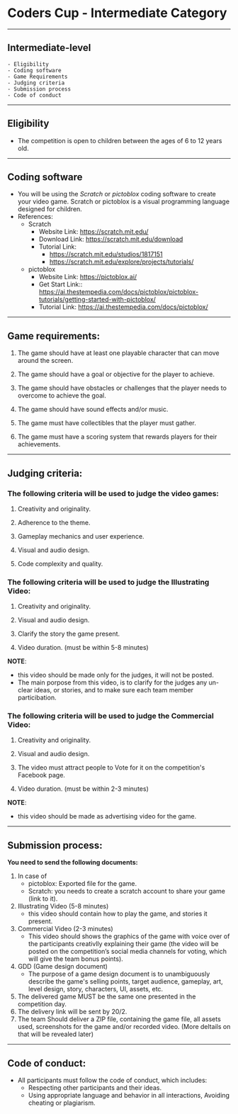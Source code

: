 # Coders Cup - Intermediate Category
---
## Intermediate-level
    - Eligibility
    - Coding software
    - Game Requirements
    - Judging criteria
    - Submission process
    - Code of conduct
---
## Eligibility 
- The competition is open to children between the ages of 6 to 12 years old.
---
## Coding software 
- You will be using the *Scratch* or *pictoblox* coding software to create your video game. Scratch or pictoblox is a visual programming language designed for children.
- References:
    - Scratch
        - Website Link: https://scratch.mit.edu/
        - Download Link: https://scratch.mit.edu/download
        - Tutorial Link: 
            - https://scratch.mit.edu/studios/1817151
            - https://scratch.mit.edu/explore/projects/tutorials/
    - pictoblox
        - Website Link: https://pictoblox.ai/
        - Get Start Link:: https://ai.thestempedia.com/docs/pictoblox/pictoblox-tutorials/getting-started-with-pictoblox/
        - Tutorial Link: https://ai.thestempedia.com/docs/pictoblox/
---
## Game requirements:
  1. The game should have at least one playable character that can move around the screen.

  2. The game should have a goal or objective for the player to achieve.

  3. The game should have obstacles or challenges that the player needs to overcome to achieve the goal.

  4. The game should have sound effects and/or music.

  5. The game must have collectibles that the player must gather.

  6. The game must have a scoring system that rewards players for their achievements.
---
## Judging criteria:

### The following criteria will be used to judge the video games:
    
 1. Creativity and originality.

 2. Adherence to the theme.

 3. Gameplay mechanics and user experience.

 4. Visual and audio design.
 
 5. Code complexity and quality.

### The following criteria will be used to judge the Illustrating Video:

 1. Creativity and originality.

 2. Visual and audio design.

 3. Clarify the story the game present.

 4. Video duration. (must be within 5-8 minutes)

**NOTE**:
- this video should be made only for the judges, it will not be posted.
- The main porpose from this video, is to clarify for the judges any un-clear ideas, or stories, and to make sure each team member particibation.

### The following criteria will be used to judge the Commercial Video:

 1. Creativity and originality.

 2. Visual and audio design.

 3. The video must attract people to Vote for it on the competition's Facebook page.

 4. Video duration. (must be within 2-3 minutes)

**NOTE**:
- this video should be made as advertising video for the game.

---
## Submission process:

**You need to send the following documents:**
1. In case of
    - pictoblox: Exported file for the game.
    - Scratch: you needs to create a scratch account to share your game (link to it).
2.  Illustrating Video (5-8 minutes)
    - this video should contain how to play the game, and stories it present.
3. Commercial Video (2-3 minutes)
   - This video should shows the graphics of the game with voice over of the participants creativlly explaining their game (the video will be posted on the competition’s social media channels for voting, which will give the team bonus points). 
4. GDD (Game design document)
   - The purpose of a game design document is to unambiguously describe the game's selling points, target audience, gameplay, art, level design, story, characters, UI, assets, etc.
5. The delivered game MUST be the same one presented in the competition day.
6. The delivery link will be sent by 20/2.
7. The team Should deliver a ZIP file, containing the game file, all assets used, screenshots for the game and/or recorded video. (More deltails on that will be revealed later)

---
## Code of conduct:
- All participants must follow the code of conduct, which includes:
    - Respecting other participants and their ideas.
    - Using appropriate language and behavior in all interactions, Avoiding cheating or plagiarism.
